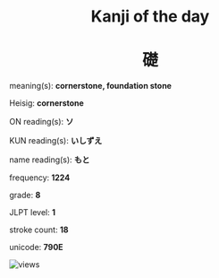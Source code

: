 <h1 align="center">Kanji of the day</h1>
<h1 align="center">礎</h1>
<p align="left">meaning(s): <b>cornerstone, foundation stone</b></p>
<p align="left">Heisig: <b>cornerstone</b></p>
<p align="left">ON reading(s): <b>ソ</b></p>
<p align="left">KUN reading(s): <b>いしずえ</b></p>
<p align="left">name reading(s): <b>もと</b></p>
<p align="left">frequency: <b>1224</b></p>
<p align="left">grade: <b>8</b></p>
<p align="left">JLPT level: <b>1</b></p>
<p align="left">stroke count: <b>18</b></p>
<p align="left">unicode: <b>790E</b></p>
<p align="left"><img src="https://komarev.com/ghpvc/?username=tristanwagner-kanjioftheday&label=Views&color=0e75b6&style=flat" alt="views"/></p>

